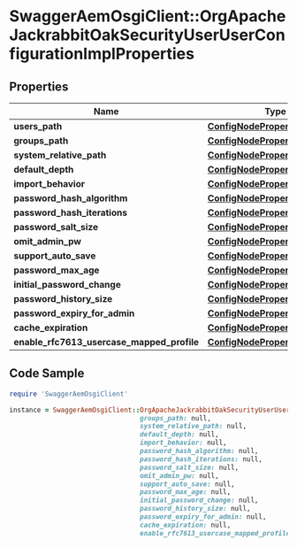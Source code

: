 # SwaggerAemOsgiClient::OrgApacheJackrabbitOakSecurityUserUserConfigurationImplProperties

## Properties

Name | Type | Description | Notes
------------ | ------------- | ------------- | -------------
**users_path** | [**ConfigNodePropertyString**](ConfigNodePropertyString.md) |  | [optional] 
**groups_path** | [**ConfigNodePropertyString**](ConfigNodePropertyString.md) |  | [optional] 
**system_relative_path** | [**ConfigNodePropertyString**](ConfigNodePropertyString.md) |  | [optional] 
**default_depth** | [**ConfigNodePropertyInteger**](ConfigNodePropertyInteger.md) |  | [optional] 
**import_behavior** | [**ConfigNodePropertyDropDown**](ConfigNodePropertyDropDown.md) |  | [optional] 
**password_hash_algorithm** | [**ConfigNodePropertyString**](ConfigNodePropertyString.md) |  | [optional] 
**password_hash_iterations** | [**ConfigNodePropertyInteger**](ConfigNodePropertyInteger.md) |  | [optional] 
**password_salt_size** | [**ConfigNodePropertyInteger**](ConfigNodePropertyInteger.md) |  | [optional] 
**omit_admin_pw** | [**ConfigNodePropertyBoolean**](ConfigNodePropertyBoolean.md) |  | [optional] 
**support_auto_save** | [**ConfigNodePropertyBoolean**](ConfigNodePropertyBoolean.md) |  | [optional] 
**password_max_age** | [**ConfigNodePropertyInteger**](ConfigNodePropertyInteger.md) |  | [optional] 
**initial_password_change** | [**ConfigNodePropertyBoolean**](ConfigNodePropertyBoolean.md) |  | [optional] 
**password_history_size** | [**ConfigNodePropertyInteger**](ConfigNodePropertyInteger.md) |  | [optional] 
**password_expiry_for_admin** | [**ConfigNodePropertyBoolean**](ConfigNodePropertyBoolean.md) |  | [optional] 
**cache_expiration** | [**ConfigNodePropertyInteger**](ConfigNodePropertyInteger.md) |  | [optional] 
**enable_rfc7613_usercase_mapped_profile** | [**ConfigNodePropertyBoolean**](ConfigNodePropertyBoolean.md) |  | [optional] 

## Code Sample

```ruby
require 'SwaggerAemOsgiClient'

instance = SwaggerAemOsgiClient::OrgApacheJackrabbitOakSecurityUserUserConfigurationImplProperties.new(users_path: null,
                                 groups_path: null,
                                 system_relative_path: null,
                                 default_depth: null,
                                 import_behavior: null,
                                 password_hash_algorithm: null,
                                 password_hash_iterations: null,
                                 password_salt_size: null,
                                 omit_admin_pw: null,
                                 support_auto_save: null,
                                 password_max_age: null,
                                 initial_password_change: null,
                                 password_history_size: null,
                                 password_expiry_for_admin: null,
                                 cache_expiration: null,
                                 enable_rfc7613_usercase_mapped_profile: null)
```



